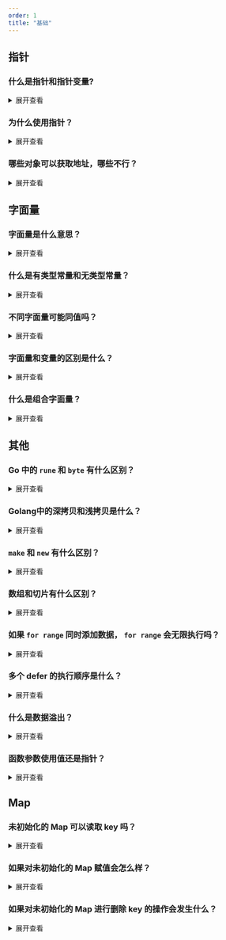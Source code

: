 ```yaml
---
order: 1
title: "基础"
---
```



## 指针

### 什么是指针和指针变量?
<details> <summary>展开查看</summary>
普通变量存储数据，而指针变量存储的是数据的地址。

- 学习指针，主要有两个运算符号`&`和`*`。
  1.  `&`：地址运算符，从变量中取地址
  2.  `*`：引用运算符，取地址中数据

```go
num := 99
fmt.Println(num) //输出: 99

ptr := &num
fmt.Println(ptr) //输出: 例如：0xc000086020

tamp := *ptr
fmt.Println(tamp) //输出: 99
```
</details>

### 为什么使用指针？
<details> <summary>展开查看</summary>

**意义一：容易编码**

指针在数据结构中起着重要的作用。通过指针，我们可以创建复杂的数据结构，如链表、树和图。指针可在数据结构中轻松地访问和操作节点之间的关系，从而实现高效的数据存储和检索。

指针可在函数之间传递数据的引用，而不是复制整个数据。这样可以节省内存空间，并提高程序的执行效率。通过传递指针，函数可以直接修改原始数据，而不需要返回值。


**意义二：节省内存**

指针可直接访问和修改内存中的数据，通过指针，我们可以在运行时动态地分配内存，以满足程序的需求，并在不需要时释放内存，避免内存泄漏。

指针可在程序运行时动态地分配内存。通过动态内存分配，我们可以根据需要分配和释放内存，从而提高程序的灵活性和效率。
</details>

### 哪些对象可以获取地址，哪些不行？

<details>
<summary>展开查看</summary>

可以使用 `&` 获取内存地址的对象：

- 变量
- 指针
- 数组，切片及其内部数据
- 结构体指针
- Map
  
不能寻址的对象:

- 结构体
- 常量
- 字面量
- 函数
- map 非指针元素
- 数组字面量

</details>


## 字面量

### 字面量是什么意思？
<details> <summary>展开查看</summary>

- 下面这些基本类型赋值的文本，就是基本类型字面量。

| 基本类型 | 集合                                                                                     |
| -------- | ---------------------------------------------------------------------------------------- |
| 布尔类型 | `bool`                                                                                   |
| 字符串类 | `string`                                                                                 |
| 复数类型 | `complex64` `complex128`                                                                 |
| 浮点类型 | `float32` `float64`                                                                      |
| 整数类型 | `int8` `uint8` `int16` `uint16` `int32` `uint32` `int64` `uint64` `int` `uint` `uintptr` |

如 

```go
s := "hello world" // "hello world" 就是字面量
n := 10 // 10 就是字面量
```

- 未命名常量是一种特殊的常量，它没有具体的名称。这种常量只有值，没有与之关联的变量名。
  如下字符串都是字符串字面量，就是 **未命名常量**。
```
"hello，world"   "123"
```
</details>

###  什么是有类型常量和无类型常量？
<details> <summary>展开查看</summary>

- Golang 中，常量分为有类型常量和无类型常量。

```go
// 无类型常量
const A = 8

// 有类型常量
const colour string = "red"
```

- 当无类型的常量被赋值给一个变量的时，无类型的常量会转化成对应的类型

```go
package main

import "fmt"

func main() {
	const A = 8

	var t int16 = A
	fmt.Printf("%T ", t) 
}//输出： int16 
```
- 或者进行显式的转换

```go
package main

import "fmt"

func main() {
	const A int8 = 8

	var t int16 = int16(A) 
	fmt.Printf("%T ", t)  //输出： int16
}
```

- 而有类型常量在赋值的时，类型不同会报错

```go
package main

import "fmt"

func main() {
	const A int8 = 8

	var t int16 = A 
	fmt.Printf("type: %T \n", t) 
//出错： cannot use A (type int8) as type int16 in assignment
}
```
</details>

###  不同字面量可能同值吗？
<details> <summary>展开查看</summary>

- 一个值可存在多种字面量表示，如下十进制的数值 21，可由三种字面量表示

| 10进制 | 8进制 | 2进制       | 16进制 |
| ------ | ----- | ----------- | ------ |
| 21     | 0o25  | 0b0001 0101 | 0x15   |

```go
import "fmt"

func main() {
	fmt.Println(21 == 0o25)     
	fmt.Println(21 == 0x15 )    
	fmt.Println(21 == 0b0001 0101)  
}// 由运行结果得出他们相等
```
</details>

###  字面量和变量的区别是什么？
<details> <summary>展开查看</summary>

- 字面量，就是未命名的常量，跟常量一样，是不可寻址的。

- 举例如下

```go
func run() string {
	return "fast"
}

func main() {
	fmt.Println(&run())
}
```
```go
./main.go:10:14: cannot take the address of run()
```
- 若不用变量名承接，函数返回的一个字符串的文本值，也就是字符串字面量，
而这种字面量是不可寻址的，会出现错误。要用 `&` 寻址，须用变量名承接。

- 而下面这样就没错
```go
func run() string {
	return "fast"
}
func main() {
	t := run()
	fmt.Println(&t)
}
```
</details>

###  什么是组合字面量？
<details> <summary>展开查看</summary>

- 组合字面量就是把对象的定义和初始化放在了一起，进一步说，组合字面量是为结构体、数组、切片和map构造值，并且每次都会创建新值。它们由字面量的类型后紧跟大括号及元素列表。每个元素前面可以选择性的带一个相关key。


- 使用组合字面量会简单一些，而结构体、数组、切片和map的组合字面量方式如下。

- 结构体用组合字面量方式来定义和初始化
```go
type man struct {
	nationality string
	height int
}
func main() {
	// 声明和属性赋值
	su := man{
		nationality:   "China",
		height:    180,
	}
}
```

- 结构体用繁琐的常规方式如下
  
```go
type man struct {
	nationality string
	height int
}

func main() {
	// 声明对象
	var su man
	// 属性赋值
	su.nationality = "China"
	su.height = 180
}
```

- map用组合字面量方式的定义和初始化如下

```go
m := map[string]int {
	"math": 96,
	"Chinese": 90,
}
```

- 同样的，数组用组合字面量方式的定义和初始化可以如下
```go
colours := [3]string{"black", "red", "white"}
```

- 切片的组合字面量方式如下
```go
s := []string{"red", "black"} 
//会自动补上切片的容量和长度
```
</details>


## 其他
###   Go 中的 `rune` 和 `byte` 有什么区别？
<details> <summary>展开查看</summary>

在 Go 语言中，`byte` 和 `rune` 都是用于表示字符的类型，但它们之间有一些区别：

#### 类型不同：
-   `byte` ：字节，是 `uint8` 的别名类型
-   `rune` ：字符，是 `int32` 的别名类型

#### 存储的字符不同：
```go
//byte 用于表示 ASCII 码字符，只能存储 0-255 范围内的字符。
var a byte = 'Y'  // ASCII 码字符

//rune 用于表示 Unicode 字符，可以存储任意 Unicode 字符。
var b rune = '酥'  // Unicode 字符
```

#### 占用的字节大小不同：byte 占用1个字节，rune 占用4个字节。

```go
import "unsafe"
var a byte = 'Y'
var b rune = '酥'
fmt.Printf("a 占用 %d 个字节数\nb 占用 %d 个字节数", unsafe.Sizeof(a), unsafe.Sizeof(b))
// 输出: a 占用 1 个字节数 b 占用 4 个字节数
```

#### 表示的字符范围不同：
由于 byte 类型能表示的值是有限的，只有 2^8=256 个。所以想表示中文只能使用 rune 类型。

</details>


###  Golang中的深拷贝和浅拷贝是什么？
<details> <summary>展开查看</summary>

- 什么是拷贝？

拷贝最简单的一种形式如下
```go
a := 648
b := a    //把a 拷贝给 b
```

- 那什么是深拷贝和浅拷贝？

深浅拷贝也和类型有关

| 类型     | 详情                                              |
| -------- | ------------------------------------------------- |
| 引用类型 | `Slice` `Map` `Channels` `Interfaces` `Functions` |
| 值类型   | `String` `Array` `Int` `Struct` `Float` `Bool`    |

两种类型拷贝效果不同，先说我们比较熟悉的值类型。如什么是拷贝提问里易知，
若是值类型的话，在每一次拷贝后都会新申请一块空间存储值，拷贝后的两个值类型独立不影响。

- 以引用类型的切片(Slice)为例来讲讲深拷贝和浅拷贝

| 类型     | 例子                 |
| -------- | -------------------- |
| 深度拷贝 | copy(slice1, slice2) |
| 浅拷贝   | slice1 = slice2      |

 `浅拷贝`仅改变指针的指向，如下

```go
package main
import "fmt"

func main() {
	var slice1 = []int{7, 8, 9}     
	var slice2 = make([]int, 3)  //切片初始化
	slice2 = slice1    //浅拷贝改变了slice2的指向
	fmt.Println(slice1) 
	slice2[0] = 648  // 改变slice2[0]，slice1[0]也改变
	fmt.Println(slice2) 
	fmt.Println(slice1) 
}
```
输出结果如下

```go
[7 8 9]
[648 8 9]
[648 8 9]
```

- 所以对于切片来说，`浅拷贝`改变了它的地址。

- 而`深拷贝`会改变地址的内存内的数组值，如下

```go
package main
import "fmt"

func main() {
	var slice1 = []int{7, 8, 9}     
	var slice2 = make([]int, 3) //切片初始化
	copy(slice2, slice1)  //深拷贝会改变地址的内存内的数组值
	fmt.Println(slice2) 
	slice2[0] = 648  // 改变slice2[0]，slice1[0]不变
	fmt.Println(slice2) 
	fmt.Println(slice1) 
}
```
```go
[7 8 9]
[648 8 9]
[7 8 9]
```

</details>


### `make` 和 `new` 有什么区别？

<details>
<summary>展开查看</summary>

`new` 用于给任意的类型分配内存地址，并返回该类型的指针，且初始化值为零值。

> `new` 并不是很常用

```go
package main

import "fmt"

func main() {
	s := new(string)
	n := new(int)

	fmt.Println(s) // 0xc00008a030
	fmt.Println(*s) // ""

	fmt.Println(n) // 0xc00000a0d8
	fmt.Println(*n) // 0
}
```

`make` 主要用于 `slices` `map` `channel` 初始化

```go
package main

import "fmt"

func main() {
	m := make(map[string]int, 10)

	fmt.Println(m) // map[]

}
```

</details>

### 数组和切片有什么区别？

<details>
<summary>展开查看</summary>

- 数组的长度是固定的，在创建的时候就已经确定，且不可改变。切片的长度是动态的，会根据添加的数据自动扩容。
- 在函数参数传递时数据是值传递，切片是引用传递
- 切片有容量 （capacity） 参数，数组没有

</details>

### 如果 `for range` 同时添加数据， `for range` 会无限执行吗？

<details>
<summary>展开查看</summary>

不会，在执行 `for range` 的时候实际遍历的是变量的副本，所以改变遍历的变量是不会有影响的

```go
package main

import "fmt"

func main() {
	n := []int{1, 2, 3}

	for  _, v := range n {
		n = append(n, v)
	}

	fmt.Println(n) // 结果： [1 2 3 1 2 3]
}
```

</details>

### 多个 defer 的执行顺序是什么？

<details>
<summary>展开查看</summary>

执行的顺序类似堆栈，先进后出

```go
package main

import "fmt"

func main() {
	defer func() {
		fmt.Println(1)
	}()

	defer func() {
		fmt.Println(2)
	}()

	defer func() {
		fmt.Println(3)
	}()
}

// 结果：
// 3
// 2
// 1

```

</details>

### 什么是数据溢出？

<details>
<summary>展开查看</summary>

在使用数字类型时如果数据达到最大值，则接下来的数据将会溢出，如 `uint` 溢出后会从 0 开始， `int` 溢出后会变为负数。

```go
package main

import (
	"fmt"
	"math"
)

func main() {
	var n int8 = math.MaxInt8
	var m uint8 = math.MaxUint8

	n += 2
	m += 1

	fmt.Println(n) // -127
	fmt.Println(m) // 0
}
```

如何避免？

- 正数优先使用 uint, 范围更大
- 添加判断代码判断是否溢出 

</details>

### 函数参数使用值还是指针？

<details>
<summary>展开查看</summary>

- 值传递

一般来说，对于常见的类型都可以使用值传递，值传递的优点是函数内对值的修改不会影响原始的变量，也不会出现并发问题。缺点是值传递会复制一份对应变量的副本，对内存占用会多一些，如果传入的结构体非常大，使用值传递就不太合适。

- 指针和引用传递

使用指针传递的好处是直接传递变量的地址，不需要额外的空间，缺点是并发操作时数据修改会影响到原始的数据。传入切片实际上就是传递切片的指针，避免重复拷贝，若传入数组则是值传递，会拷贝一份。

</details>

## Map

### 未初始化的 Map 可以读取 key 吗？

<details>
<summary>展开查看</summary>

可以的，未执行 `make` 初始化的 `map` 读取任何 `key` 都会返回当前类型的空值

```go
package main

import "fmt"

func main() {
	var m map[int]int

	fmt.Println(m[1])
}

// 结果：
// 0
```
</details>

### 如果对未初始化的 Map 赋值会怎么样？

<details>
<summary>展开查看</summary>

会触发 `panic` 异常错误

```go
package main

func main() {
	var m map[int]int

	m[1] = 1
}

// 结果：
// panic: assignment to entry in nil map
```

</details>

### 如果对未初始化的 Map 进行删除 key 的操作会发生什么？

<details>
<summary>展开查看</summary>

早期如果对未初始化的 `map` 进行 `delete` 操作会报 `panic` 错误， 现在的版本对于未初始化的 `map` 进行 `delete` 是不会报错的。

```go
package main

func main() {
	var m map[int]int

	delete(m, 1)
}

// 结果：
// 
```

</details>